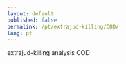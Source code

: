 ```yaml
---
layout: default
published: false
permalink: /pt/extrajud-killing/COD/
lang: pt
---
```


extrajud-killing analysis COD
